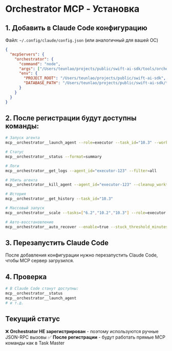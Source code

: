 # Orchestrator MCP - Установка

## 1. Добавить в Claude Code конфигурацию

Файл: `~/.config/claude/config.json` (или аналогичный для вашей ОС)

```json
{
  "mcpServers": {
    "orchestrator": {
      "command": "node",
      "args": ["/Users/teunlao/projects/public/swift-ai-sdk/tools/orchestrator-mcp/dist/server.js"],
      "env": {
        "PROJECT_ROOT": "/Users/teunlao/projects/public/swift-ai-sdk",
        "DATABASE_PATH": "/Users/teunlao/projects/public/swift-ai-sdk/tools/orchestrator-mcp/orchestrator.db"
      }
    }
  }
}
```

## 2. После регистрации будут доступны команды:

```bash
# Запуск агента
mcp__orchestrator__launch_agent --role=executor --task_id="10.3" --worktree=auto --prompt="..."

# Статус
mcp__orchestrator__status --format=summary

# Логи
mcp__orchestrator__get_logs --agent_id="executor-123" --filter=all

# Убить агента
mcp__orchestrator__kill_agent --agent_id="executor-123" --cleanup_worktree=false

# История
mcp__orchestrator__get_history --task_id="10.3"

# Массовый запуск
mcp__orchestrator__scale --tasks=["6.2","10.2","10.3"] --role=executor

# Авто-восстановление
mcp__orchestrator__auto_recover --enable=true --stuck_threshold_minutes=10
```

## 3. Перезапустить Claude Code

После добавления конфигурации нужно перезапустить Claude Code, чтобы MCP сервер загрузился.

## 4. Проверка

```bash
# В Claude Code станут доступны:
mcp__orchestrator__status
mcp__orchestrator__launch_agent
# и т.д.
```

## Текущий статус

❌ **Orchestrator НЕ зарегистрирован** - поэтому используются ручные JSON-RPC вызовы
✅ **После регистрации** - будут работать прямые MCP команды как в Task Master
